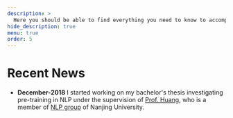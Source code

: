 ```yaml
---
description: >
  Here you should be able to find everything you need to know to accomplish the most common tasks when blogging with Hydejack.
hide_description: true
menu: true
order: 5
---
```


# Recent News
* **December-2018** I started working on my bachelor's thesis investigating pre-training in NLP under the supervision of [Prof. Huang](http://nlp.nju.edu.cn/huangsj/), who is a member of [NLP group](http://nlp.nju.edu.cn/) of Nanjing University. 
